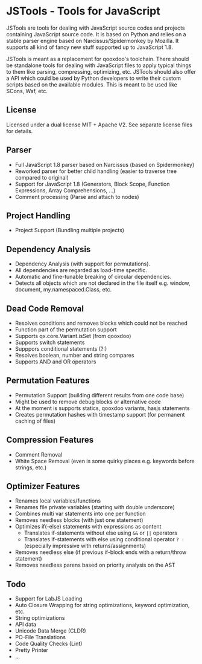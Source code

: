 JSTools - Tools for JavaScript
===============================

JSTools are tools for dealing with JavaScript source codes and projects containing JavaScript source code. It is based on Python and
relies on a stable parser engine based on Narcissus/Spidermonkey by Mozilla. It supports all kind of fancy new stuff supported
up to JavaScript 1.8.

JSTools is meant as a replacement for qooxdoo's toolchain. There should be standalone tools for dealing with JavaScript files to apply typical
things to them like parsing, compressing, optimizing, etc. JSTools should also offer a API which could be used by Python developers to write
their custom scripts based on the available modules. This is meant to be used like SCons, Waf, etc.

License
-------

Licensed under a dual license MIT + Apache V2. See separate license files for details.

Parser
------

- Full JavaScript 1.8 parser based on Narcissus (based on Spidermonkey)
- Reworked parser for better child handling (easier to traverse tree compared to original)
- Support for JavaScript 1.8 (Generators, Block Scope, Function Expressions, Array Comprehensions, ...)
- Comment processing (Parse and attach to nodes)

Project Handling
----------------

- Project Support (Bundling multiple projects)

Dependency Analysis
-------------------

- Dependency Analysis (with support for permutations). 
- All dependencies are regarded as load-time specific.
- Automatic and fine-tunable breaking of circular dependencies.
- Detects all objects which are not declared in the file itself e.g. window, document, my.namespaced.Class, etc.

Dead Code Removal
-----------------

- Resolves conditions and removes blocks which could not be reached
- Function part of the permutation support
- Supports qx.core.Variant.isSet (from qooxdoo)
- Supports switch statements
- Supppors conditional statements (?:)
- Resolves boolean, number and string compares
- Supports AND and OR operators

Permutation Features
--------------------

- Permutation Support (building different results from one code base)
- Might be used to remove debug blocks or alternative code
- At the moment is supports statics, qooxdoo variants, hasjs statements
- Creates permutation hashes with timestamp support (for permanent caching of files)

Compression Features
--------------------

- Comment Removal
- White Space Removal (even is some quirky places e.g. keywords before strings, etc.)

Optimizer Features
------------------

- Renames local variables/functions
- Renames file private variables (starting with double underscore)
- Combines multi var statements into one per function
- Removes needless blocks (with just one statement)
- Optimizes if(-else) statements with expressions as content
  - Translates if-statements without else using `&&` or `||` operators
  - Translates if-statements with else using conditional operator `? :` (especially impressive with returns/assignments)
- Removes needless else (if previous if-block ends with a return/throw statement)
- Removes needless parens based on priority analysis on the AST




Todo
----

- Support for LabJS Loading
- Auto Closure Wrapping for string optimizations, keyword optimization, etc.
- String optimizations
- API data
- Unicode Data Merge (CLDR)
- PO-File Translations
- Code Quality Checks (Lint)
- Pretty Printer
- ...
